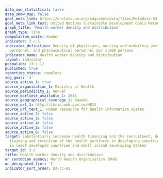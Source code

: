 ```yaml
---
data_non_statistical: false
data_show_map: false
goal_meta_link: https://unstats.un.org/sdgs/metadata/files/Metadata-03-0C-01.pdf
goal_meta_link_text: United Nations Sustainable Development Goals Metadata (PDF 207 KB)
graph_title: 'Health worker density and distribution'
graph_type: line
computation_units: Number
indicator: 3.c.1
indicator_definition: Density of physicians, nursing and midwifery personnel, dentistry
  personnel, and pharmaceutical personnel per 1,000 persons
indicator_name: Health worker density and distribution
layout: indicator
permalink: /3-c-1/
published: true
reporting_status: complete
sdg_goal: '3'
source_active_1: true
source_organisation_1: Ministry of Health 
source_periodicity_1: Annual 
source_earliest_available_1: 2016
source_geographical_coverage_1: Rwanda
source_url_1: http://ihris.moh.gov.rw/HRIS
source_url_text_1: Human ressource for health information system 
source_active_2: false
source_active_3: false
source_active_4: false
source_active_5: false
source_active_6: false
target: Substantially increase health financing and the recruitment, development,
  training and retention of the health workforce in developing countries, especially
  in least developed countries and small island developing States
target_id: 3.c
title: Health worker density and distribution
un_custodian_agency: World Health Organisation (WHO)
un_designated_tier: '1'
indicator_sort_order: 03-cc-01
---
```

